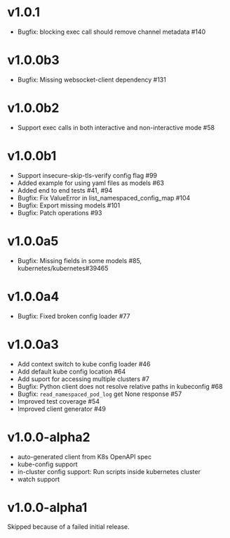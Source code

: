 # v1.0.1
- Bugfix: blocking exec call should remove channel metadata #140

# v1.0.0b3
- Bugfix: Missing websocket-client dependency #131

# v1.0.0b2
- Support exec calls in both interactive and non-interactive mode #58

# v1.0.0b1

- Support insecure-skip-tls-verify config flag #99
- Added example for using yaml files as models #63
- Added end to end tests #41, #94
- Bugfix: Fix ValueError in list_namespaced_config_map #104
- Bugfix: Export missing models #101
- Bugfix: Patch operations #93

# v1.0.0a5

- Bugfix: Missing fields in some models #85, kubernetes/kubernetes#39465

# v1.0.0a4

- Bugfix: Fixed broken config loader #77

# v1.0.0a3

- Add context switch to kube config loader #46 
- Add default kube config location #64
- Add suport for accessing multiple clusters #7
- Bugfix: Python client does not resolve relative paths in kubeconfig #68
- Bugfix: `read_namespaced_pod_log` get None response #57
- Improved test coverage #54
- Improved client generator #49

# v1.0.0-alpha2

- auto-generated client from K8s OpenAPI spec
- kube-config support
- in-cluster config support: Run scripts inside kubernetes cluster
- watch support

# v1.0.0-alpha1
Skipped because of a failed initial release.

